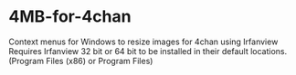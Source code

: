 # 4MB-for-4chan
Context menus for Windows to resize images for 4chan using Irfanview
Requires Irfanview 32 bit or 64 bit to be installed in their default locations.  (Program Files (x86) or Program Files)
